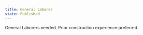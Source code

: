 ```yaml
---
title: General Laborer
state: Published
---
```


General Laborers needed. Prior construction experience preferred.
